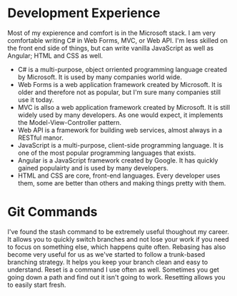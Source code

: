 # Development Experience
Most of my expierence and comfort is in the Microsoft stack.  I am very comfortable writing C# in Web Forms, MVC, or Web API.  I'm less skilled on the front end side of things, but can write vanilla JavaScript as well as Angular; HTML and CSS as well.
* C# is a multi-purpose, object orriented programming language created by Microsoft.  It is used by many companies world wide.
* Web Forms is a web application framework created by Microsoft.  It is older and therefore not as popular, but I'm sure many companies still use it today.
* MVC is allso a web application framework created by Microsoft.  It is still widely used by many developers.  As one would expect, it implements the Model-View-Controller pattern.
* Web API is a framework for building web services, almost always in a RESTful manor.
* JavaScript is a multi-purpose, client-side programming language.  It is one of the most popular programming languages that exists.
* Angular is a JavaScript framework created by Google.  It has quickly gained populairty and is used by many developers.
* HTML and CSS are core, front-end languages.  Every developer uses them, some are better than others and making things pretty with them.

# Git Commands
I've found the stash command to be extremely useful thoughout my career.  It allows you to quickly switch branches and not lose your work if you need to focus on something else, which happens quite often.  Rebasing has also become very useful for us as we've started to follow a trunk-based branching strategy.  It helps you keep your branch clean and easy to understand.  Reset is a command I use often as well.  Sometimes you get going down a path and find out it isn't going to work.  Resetting allows you to easily start fresh.